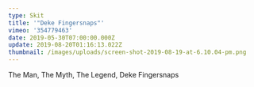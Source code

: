 ```yaml
---
type: Skit
title: '"Deke Fingersnaps"'
vimeo: '354779463'
date: 2019-05-30T07:00:00.000Z
update: 2019-08-20T01:16:13.022Z
thumbnail: /images/uploads/screen-shot-2019-08-19-at-6.10.04-pm.png
---
```

The Man, The Myth, The Legend, Deke Fingersnaps
